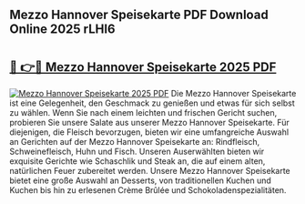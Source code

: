 ## Mezzo Hannover Speisekarte PDF Download Online 2025 rLHl6

# <h2><a href="http://gcari6k.nevu.top/?p=Mezzo+Hannover+Speisekarte">🔗 👉🔴 Mezzo Hannover Speisekarte 2025 PDF</a></h2>

[![Mezzo Hannover Speisekarte 2025 PDF](https://i.imgur.com/dBaPXMq.png)](http://gcari6k.nevu.top/?p=Mezzo+Hannover+Speisekarte)
Die Mezzo Hannover Speisekarte ist eine Gelegenheit, den Geschmack zu genießen und etwas für sich selbst zu wählen. Wenn Sie nach einem leichten und frischen Gericht suchen, probieren Sie unsere Salate aus unserer Mezzo Hannover Speisekarte. Für diejenigen, die Fleisch bevorzugen, bieten wir eine umfangreiche Auswahl an Gerichten auf der Mezzo Hannover Speisekarte an: Rindfleisch, Schweinefleisch, Huhn und Fisch. Unseren Auserwählten bieten wir exquisite Gerichte wie Schaschlik und Steak an, die auf einem alten, natürlichen Feuer zubereitet werden. Unsere Mezzo Hannover Speisekarte bietet eine große Auswahl an Desserts, von traditionellen Kuchen und Kuchen bis hin zu erlesenen Crème Brûlée und Schokoladenspezialitäten.
